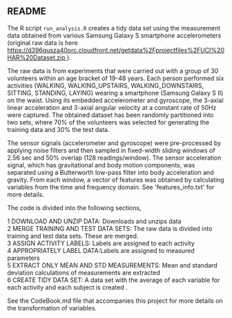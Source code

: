  
## README

The R script `run_analysis.R` creates a tidy data set using the measurement data obtained from various Samsung Galaxy S smartphone accelerometers (original raw data is here [https://d396qusza40orc.cloudfront.net/getdata%2Fprojectfiles%2FUCI%20HAR%20Dataset.zip ](https://d396qusza40orc.cloudfront.net/getdata%2Fprojectfiles%2FUCI%20HAR%20Dataset.zip)). 


The raw data is from experiments that were carried out with a group of 30 volunteers within an age bracket of 19-48 years. Each person performed six activities (WALKING, WALKING_UPSTAIRS, WALKING_DOWNSTAIRS, SITTING, STANDING, LAYING) wearing a smartphone (Samsung Galaxy S II) on the waist. Using its embedded accelerometer and gyroscope, the 3-axial linear acceleration and 3-axial angular velocity at a constant rate of 50Hz were captured. The obtained dataset has been randomly partitioned into two sets, where 70% of the volunteers was selected for generating the training data and 30% the test data. 

The sensor signals (accelerometer and gyroscope) were pre-processed by applying noise filters and then sampled in fixed-width sliding windows of 2.56 sec and 50% overlap (128 readings/window). The sensor acceleration signal, which has gravitational and body motion components, was separated using a Butterworth low-pass filter into body acceleration and gravity. From each window, a vector of features was obtained by calculating variables from the time and frequency domain. See 'features_info.txt' for more details. 

The code is divided into the following sections,

1 DOWNLOAD AND UNZIP DATA: Downloads and unzips data  
2 MERGE TRAINING AND TEST DATA SETS: The raw data is divided into training and test data sets. These are merged.  
3 ASSIGN ACTIVITY LABELS: Labels are assigned to each activity  
4 APPROPRIATELY LABEL DATA:Labels are assigned to measured parameters  
5 EXTRACT ONLY MEAN AND STD MEASUREMENTS: Mean and standard deviation calculations of measurements are extracted  
6 CREATE TIDY DATA SET: A data set with the average of each variable for each activity and each subject is created  .

See the CodeBook.md file that accompanies this project for more details on the transformation of variables.
